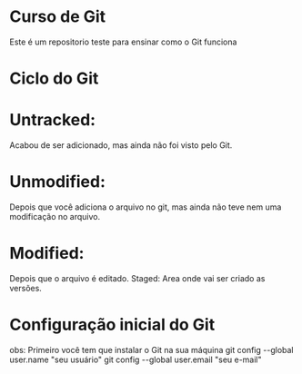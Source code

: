# Curso de Git

Este é um repositorio teste para ensinar como o Git funciona

# Ciclo do Git

# Untracked: 
Acabou de ser adicionado, mas ainda não foi visto pelo Git.
# Unmodified: 
Depois que você adiciona o arquivo no git, mas ainda não teve nem
uma modificação no arquivo.
# Modified: 
Depois que o arquivo é editado.
Staged: Area onde vai ser criado as versões.


# Configuração inicial do Git
obs: Primeiro você tem que instalar o Git na sua máquina
git config --global user.name "seu usuário"
git config --global user.email "seu e-mail"
